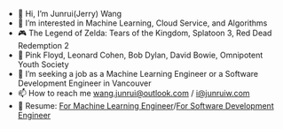 - 👋 Hi, I’m Junrui(Jerry) Wang
- 👀 I’m interested in Machine Learning, Cloud Service, and Algorithms
- 🎮 The Legend of Zelda: Tears of the Kingdom, Splatoon 3, Red Dead Redemption 2
- 🎵 Pink Floyd, Leonard Cohen, Bob Dylan, David Bowie, Omnipotent Youth Society
- 💼 I’m seeking a job as a Machine Learning Engineer or a Software Development Engineer in Vancouver
- 📫 How to reach me wang.junrui@outlook.com / i@junruiw.com
- 📃 Resume: [For Machine Learning Engineer](https://drive.google.com/file/d/1m2y8Mt2h9hfqvOGphv3nQlXO9mtKEBLW/view?usp=share_link)/[For Software Development Engineer](https://drive.google.com/file/d/1MbRoR4YX-1u1jQnCMvSLmufBGrUFF1pt/view?usp=sharing)
<!---
Submergence2000/Submergence2000 is a ✨ special ✨ repository because its `README.md` (this file) appears on your GitHub profile.
You can click the Preview link to take a look at your changes.
--->
